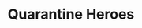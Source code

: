 ---
portfolio: hero
title:  "Quarantine Heroes"
description: "2020 was a tough one. Hulk played a lot Fortnite and ate a lot of junk food to get through it."
imgSrc: "../images/v3/hero/hero-1.jpg"
layout: port-v
set: hero
---
